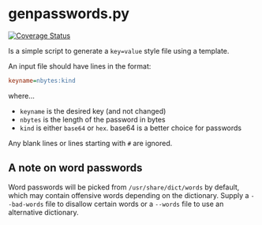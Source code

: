 # genpasswords.py

[![Coverage Status](https://coveralls.io/repos/github/mdegans/genpasswords/badge.svg?branch=main)](https://coveralls.io/github/mdegans/genpasswords?branch=main)

Is a simple script to generate a `key=value` style file using a template.

An input file should have lines in the format:
```ini
keyname=nbytes:kind
```

where...
* `keyname` is the desired key (and not changed)
* `nbytes` is the length of the password in bytes
* `kind` is either `base64` or `hex`. base64 is a better choice for passwords

Any blank lines or lines starting with `#` are ignored.

## A note on word passwords

Word passwords will be picked from `/usr/share/dict/words` by default, which may
contain offensive words depending on the dictionary. Supply a `--bad-words` file
to disallow certain words or a `--words` file to use an alternative dictionary.
